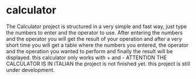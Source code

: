 # calculator
The Calculator project is structured in a very simple and fast way, just type the numbers to enter and the operator to use.
After entering the numbers and the operator you will get the result of your operation and after a very short time you will get a table where the numbers you entered, the operator and the operation you wanted to perform and finally the result will be displayed.
this calculator only works with + and -
ATTENTION THE CALCULATOR IS IN ITALIAN
the project is not finished yet.
this project is still under development.
